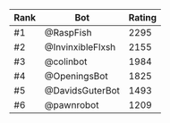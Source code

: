 Rank|Bot|Rating
---|---|---
#1|@RaspFish|2295
#2|@InvinxibleFlxsh|2155
#3|@colinbot|1984
#4|@OpeningsBot|1825
#5|@DavidsGuterBot|1493
#6|@pawnrobot|1209
